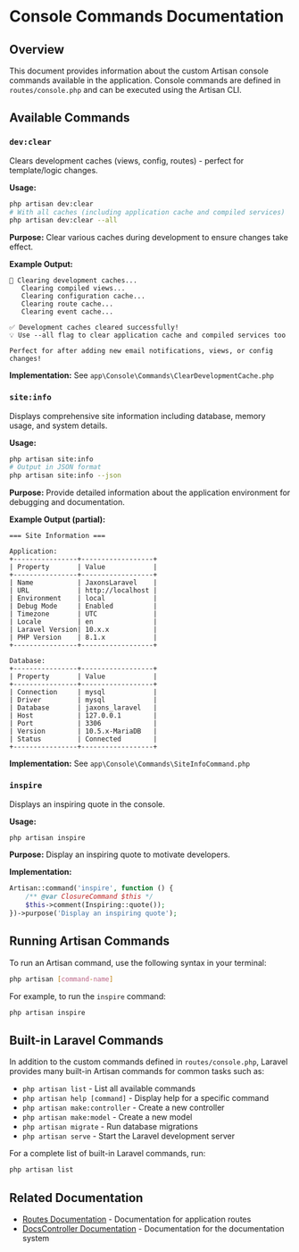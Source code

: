 # Console Commands Documentation

## Overview
This document provides information about the custom Artisan console commands available in the application. Console commands are defined in `routes/console.php` and can be executed using the Artisan CLI.

## Available Commands

### `dev:clear`
Clears development caches (views, config, routes) - perfect for template/logic changes.

**Usage:**
```bash
php artisan dev:clear
# With all caches (including application cache and compiled services)
php artisan dev:clear --all
```

**Purpose:** Clear various caches during development to ensure changes take effect.

**Example Output:**
```
🧹 Clearing development caches...
   Clearing compiled views...
   Clearing configuration cache...
   Clearing route cache...
   Clearing event cache...

✅ Development caches cleared successfully!
💡 Use --all flag to clear application cache and compiled services too

Perfect for after adding new email notifications, views, or config changes!
```

**Implementation:** See `app\Console\Commands\ClearDevelopmentCache.php`

### `site:info`
Displays comprehensive site information including database, memory usage, and system details.

**Usage:**
```bash
php artisan site:info
# Output in JSON format
php artisan site:info --json
```

**Purpose:** Provide detailed information about the application environment for debugging and documentation.

**Example Output (partial):**
```
=== Site Information ===

Application:
+----------------+------------------+
| Property       | Value            |
+----------------+------------------+
| Name           | JaxonsLaravel    |
| URL            | http://localhost |
| Environment    | local            |
| Debug Mode     | Enabled          |
| Timezone       | UTC              |
| Locale         | en               |
| Laravel Version| 10.x.x           |
| PHP Version    | 8.1.x            |
+----------------+------------------+

Database:
+----------------+------------------+
| Property       | Value            |
+----------------+------------------+
| Connection     | mysql            |
| Driver         | mysql            |
| Database       | jaxons_laravel   |
| Host           | 127.0.0.1        |
| Port           | 3306             |
| Version        | 10.5.x-MariaDB   |
| Status         | Connected        |
+----------------+------------------+
```

**Implementation:** See `app\Console\Commands\SiteInfoCommand.php`

### `inspire`
Displays an inspiring quote in the console.

**Usage:**
```bash
php artisan inspire
```

**Purpose:** Display an inspiring quote to motivate developers.

**Implementation:**
```php
Artisan::command('inspire', function () {
    /** @var ClosureCommand $this */
    $this->comment(Inspiring::quote());
})->purpose('Display an inspiring quote');
```

## Running Artisan Commands
To run an Artisan command, use the following syntax in your terminal:

```bash
php artisan [command-name]
```

For example, to run the `inspire` command:

```bash
php artisan inspire
```

## Built-in Laravel Commands
In addition to the custom commands defined in `routes/console.php`, Laravel provides many built-in Artisan commands for common tasks such as:

- `php artisan list` - List all available commands
- `php artisan help [command]` - Display help for a specific command
- `php artisan make:controller` - Create a new controller
- `php artisan make:model` - Create a new model
- `php artisan migrate` - Run database migrations
- `php artisan serve` - Start the Laravel development server

For a complete list of built-in Laravel commands, run:

```bash
php artisan list
```

## Related Documentation
- [Routes Documentation](Routes.md) - Documentation for application routes
- [DocsController Documentation](Controllers/DocsController.md) - Documentation for the documentation system
